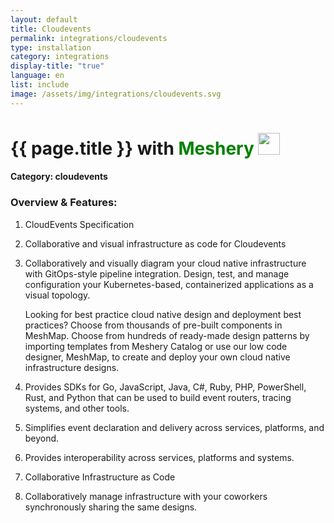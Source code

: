 ```yaml
---
layout: default
title: Cloudevents
permalink: integrations/cloudevents
type: installation
category: integrations
display-title: "true"
language: en
list: include
image: /assets/img/integrations/cloudevents.svg
---
```


<h1>{{ page.title }} with <span style="font-weight: bold; color: green;">Meshery</span> <img src="{{ page.image }}" style="width: 35px; height: 35px;" /></h1>


#### Category: cloudevents

### Overview & Features:
1. CloudEvents Specification

2. Collaborative and visual infrastructure as code for Cloudevents

4. 
    Collaboratively and visually diagram your cloud native infrastructure with GitOps-style pipeline integration. Design, test, and manage configuration your Kubernetes-based, containerized applications as a visual topology.



    Looking for best practice cloud native design and deployment best practices? Choose from thousands of pre-built components in MeshMap. Choose from hundreds of ready-made design patterns by importing templates from Meshery Catalog or use our low code designer, MeshMap, to create and deploy your own cloud native infrastructure designs.



5. Provides SDKs for Go, JavaScript, Java, C#, Ruby, PHP, PowerShell, Rust, and Python that can be used to build event routers, tracing systems, and other tools.

6. Simplifies event declaration and delivery across services, platforms, and beyond.

7. Provides interoperability across services, platforms and systems.

8. Collaborative Infrastructure as Code

9. Collaboratively manage infrastructure with your coworkers synchronously sharing the same designs.

